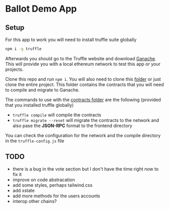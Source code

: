 # Ballot Demo App

## Setup

For this app to work you will need to install truffle suite globally

```bash
npm i -g truffle
```

Afterwards you should go to the Truffle website and download [Ganache](https://www.trufflesuite.com/ganache). This will provide you with a local ethereum network to test this app or your projects.

Clone this repo and run `npm i`. You will also need to clone this [folder](https://github.com/wainola/BIA/tree/master/dappV1/Ballot-Dapp/ballot-demo) or just clone the entire project. This folder contains the contracts that you will need to compile and migrate to Ganache.

The commands to use with the [contracts folder](https://github.com/wainola/BIA/tree/master/dappV1/Ballot-Dapp/ballot-demo) are the following (provided that you installed truffle globally)

- `truffle compile` will compile the contracts
- `truffle migrate --reset` will migrate the contracts to the network and also pase the **JSON-RPC** format to the frontend directory

You can check the configuration for the network and the compile directory in the `truffle-config.js` file

## TODO

- there is a bug in the vote section but I don't have the time right now to fix it
- improve on code abstracation
- add some styles, perhaps tailwind.css
- add xstate
- add more methods for the users accounts
- interop other chains?

